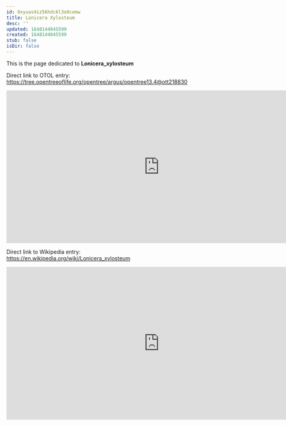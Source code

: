 ```yaml
---
id: 0xyuas4iz56hdc6l3o0cemw
title: Lonicera Xylosteum
desc: ''
updated: 1648144045599
created: 1648144045599
stub: false
isDir: false
---
```

This is the page dedicated to **Lonicera_xylosteum**


Direct link to OTOL entry: https://tree.opentreeoflife.org/opentree/argus/opentree13.4@ott218830



<html>
    <body>
    <iframe src="https://tree.opentreeoflife.org/opentree/argus/opentree13.4@ott218830"
    width="800" height="400" frameborder="0" allowfullscreen> </iframe>
    </body>
</html>
    


Direct link to Wikipedia entry: https://en.wikipedia.org/wiki/Lonicera_xylosteum



<html>
    <body>
    <iframe src="https://en.wikipedia.org/wiki/Lonicera_xylosteum"
    width="800" height="400" frameborder="0" allowfullscreen> </iframe>
    </body>
</html>
    

